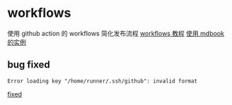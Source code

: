 # workflows

使用 github action 的 workflows 简化发布流程
[workflows 教程](https://www.ruanyifeng.com/blog/2019/09/getting-started-with-github-actions.html)
[使用 mdbook 的实例](https://github.com/huangjj27/huangjj27.github.io)

## bug fixed

`Error loading key "/home/runner/.ssh/github": invalid format`

[fixed](https://github.com/ncsu-landscape-dynamics/pops-core/commit/3b01985d0a97f31056e39d6436fae55ae8c5af28)
